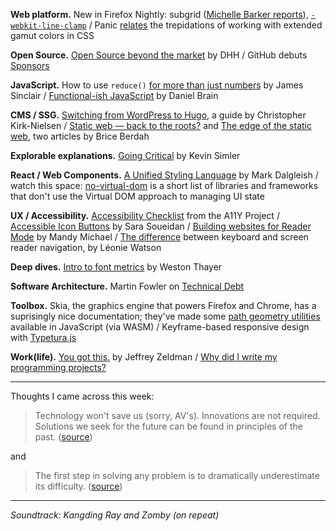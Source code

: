 __Web platform.__ New in Firefox Nightly: subgrid ([Michelle Barker reports](https://css-irl.info/subgrid-is-here/)), [`-webkit-line-clamp`](https://webplatform.news/issues/2019-05-17) / Panic [relates](https://twitter.com/panic/status/1106633444157607936) the trepidations of working with extended gamut colors in CSS 

__Open Source.__ [Open Source beyond the market](https://m.signalvnoise.com/open-source-beyond-the-market/) by DHH / GitHub debuts [Sponsors](https://github.com/sponsors)

__JavaScript.__ How to use `reduce()` [for more than just numbers](https://jrsinclair.com/articles/2019/functional-js-do-more-with-reduce/) by James Sinclair / [Functional-ish JavaScript](https://medium.com/@bluepnume/functional-ish-javascript-205c05d0ed08) by Daniel Brain

__CMS / SSG.__ [Switching from WordPress to Hugo](https://www.smashingmagazine.com/2019/05/switch-wordpress-hugo/), a guide by Christopher Kirk-Nielsen / [Static web — back to the roots?](https://blog.callr.tech/static-web-roots/) and [The edge of the static web](https://blog.callr.tech/static-website-performance-seo/), two articles by Brice Berdah

__Explorable explanations.__ [Going Critical](https://www.meltingasphalt.com/interactive/going-critical/) by Kevin Simler

__React / Web Components.__ [A Unified Styling Language](https://medium.com/seek-blog/a-unified-styling-language-d0c208de2660) by Mark Dalgleish / watch this space: [no-virtual-dom](https://github.com/achou11/no-virtual-dom) is a short list of libraries and frameworks that don't use the Virtual DOM approach to managing UI state

__UX / Accessibility.__ [Accessibility Checklist](https://a11yproject.com/checklist/) from the A11Y Project / [Accessible Icon Buttons](https://www.sarasoueidan.com/blog/accessible-icon-buttons/) by Sara Soueidan / [Building websites for Reader Mode](https://medium.com/@mandy.michael/building-websites-for-safari-reader-mode-and-other-reading-apps-1562913c86c9) by Mandy Michael / [The difference](https://tink.uk/the-difference-between-keyboard-and-screen-reader-navigation/) between keyboard and screen reader navigation, by Léonie Watson 

__Deep dives.__ [Intro to font metrics](http://westonthayer.com/writing/intro-to-font-metrics/) by Weston Thayer

__Software Architecture.__ Martin Fowler on [Technical Debt](https://martinfowler.com/bliki/TechnicalDebt.html)

__Toolbox.__ Skia, the graphics engine that powers Firefox and Chrome, has a suprisingly nice documentation; they've made some [path geometry utilities](https://skia.org/user/modules/pathkit) available in JavaScript (via WASM) / Keyframe-based responsive design with [Typetura.js](https://typetura.scottkellum.com/typetura-js)

__Work(life).__ [You got this.](http://www.zeldman.com/2019/05/22/you-got-this/) by Jeffrey Zeldman / [Why did I write my programming projects?](https://rain-1.github.io/why/why.html)

---

Thoughts I came across this week:

> Technology won't save us (sorry, AV's). Innovations are not required. Solutions we seek for the future can be found in principles of the past. ([source](https://twitter.com/theAoU/status/1131586700822622218))

and

> The first step in solving any problem is to dramatically underestimate its difficulty. ([source](https://twitter.com/sebastiangood/status/1131169564660776960))

---

_Soundtrack: Kangding Ray and Zomby (on repeat)_